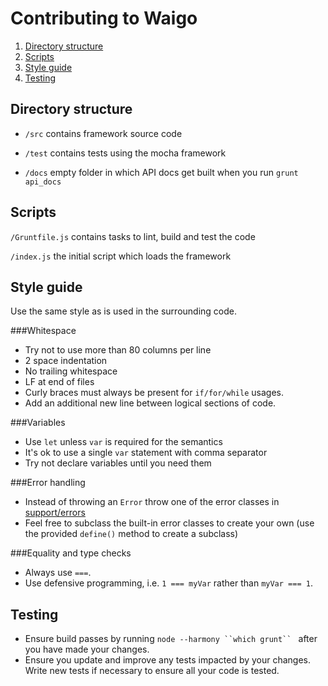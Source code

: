 # Contributing to Waigo

1. [Directory structure](#directory-structure)
2. [Scripts](#scripts)
3. [Style guide](#style-guide)
5. [Testing](#testing)

## Directory structure

- `/src` contains framework source code

- `/test` contains tests using the mocha framework

- `/docs` empty folder in which API docs get built when you run `grunt api_docs`

## Scripts

`/Gruntfile.js` contains tasks to lint, build and test the code

`/index.js` the initial script which loads the framework

## Style guide

Use the same style as is used in the surrounding code.

###Whitespace

- Try not to use more than 80 columns per line
- 2 space indentation
- No trailing whitespace
- LF at end of files
- Curly braces must always be present for `if/for/while` usages.
- Add an additional new line between logical sections of code.

###Variables

- Use `let` unless `var` is required for the semantics
- It's ok to use a single `var` statement with comma separator
- Try not declare variables until you need them

###Error handling

- Instead of throwing an `Error` throw one of the error classes in [support/errors](https://github.com/waigo/waigo/blob/master/src/support/errors.js)
- Feel free to subclass the built-in error classes to create your own (use the provided `define()` method to create a subclass)

###Equality and type checks

- Always use `===`.
- Use defensive programming, i.e. `1 === myVar` rather than `myVar === 1`.

## Testing

- Ensure build passes by running `node --harmony ``which grunt`` ` after you have made your changes.
- Ensure you update and improve any tests impacted by your changes. Write new tests if necessary to ensure all your code is tested.

